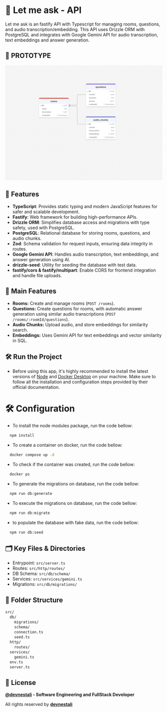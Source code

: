 # 🤖 Let me ask - API

Let me ask is an fastify API with Typescript for managing rooms, questions, and audio transcription/embedding. This API uses Drizzle ORM with PostgreSQL and integrates with Google Gemini API for audio transcription, text embeddings and answer generation.

## 🤖 PROTOTYPE

![Diagram](./assets/diagram.png)

## 📒 Features

- **TypeScript**: Provides static typing and modern JavaScript features for safer and scalable development.
- **Fastify**: Web framework for building high-performance APIs.
- **Drizzle ORM**: Simplifies database access and migrations with type safety, used with PostgreSQL.
- **PostgreSQL**: Relational database for storing rooms, questions, and audio chunks.
- **Zod**: Schema validation for request inputs, ensuring data integrity in routes.
- **Google Gemini API**: Handles audio transcription, text embeddings, and answer generation using AI.
- **drizzle-seed**: Utility for seeding the database with test data.
- **fastify/cors & fastify/multipart**: Enable CORS for frontend integration and handle file uploads.

## 📇 Main Features
- **Rooms:** Create and manage rooms (`POST /rooms`).
- **Questions:** Create questions for rooms, with automatic answer generation using similar audio transcriptions (`POST /rooms/:roomId/questions`).
- **Audio Chunks:** Upload audio, and store embeddings for similarity search.
- **Embeddings:** Uses Gemini API for text embeddings and vector similarity in SQL.

## 🛠️ Run the Project

- Before using this app, it's highly recommended to install the latest versions of [Node](https://nodejs.org/) and [Docker Desktop](https://www.docker.com/products/docker-desktop/) on your machine. Make sure to follow all the installation and configuration steps provided by their official documentation.

# 🛠️ Configuration

  - To install the node modules package, run the code bellow:
  ```bash
    npm install
  ```

  - To create a container on docker, run the code bellow:
  ```bash
    docker compose up -d
  ```

  - To check if the container was created, run the code bellow:
  ```bash
    docker ps
  ```

  - To generate the migrations on database, run the code bellow:
  ```bash
    npm run db:generate
  ```
  
  - To execute the migrations on database, run the code bellow:
  ```bash
    npm run db:migrate
  ```

  - to populate the database with fake data, run the code bellow:
  ```bash
    npm run db:seed
  ```

## 🗂️ Key Files & Directories
- Entrypoint: `src/server.ts`
- Routes: `src/http/routes/`
- DB Schema: `src/db/schema/`
- Services: `src/services/gemini.ts`
- Migrations: `src/db/migrations/`

## 📂 Folder Structure

```
src/
  db/
    migrations/
    schema/
    connection.ts
    seed.ts
  http/
    routes/    
  services/
    gemini.ts
  env.ts
  server.ts
```

## 🚀 License

**[@devnestali]('https://github.com/devnestali') - Software Engineering and FullStack Developer**



All rights reserved by **[devnestali]('https://github.com/devnestali')**
